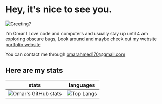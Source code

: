 # Hey, it's nice to see you.
![Greeting?](https://media.giphy.com/media/1kJxyyCq9ZHXX0GM3a/giphy.gif)

I'm Omar I Love code and computers and usually stay up until 4 am exploring obscure bugs, Look around and maybe check out my website [portfolio website](https://codebyomar.tk) 

You can contact me through omarahmed170@gmail.com
## Here are my stats



stats             |  languages
:-------------------------:|:-------------------------:
![Omar's GitHub stats](https://github-readme-stats-three-plum.vercel.app/api/?username=OmarAhmed-A&show_icons=true&theme=nightowl)  |  ![Top Langs](https://github-readme-stats-three-plum.vercel.app/api/top-langs/?username=OmarAhmed-A&layout=compact&langs_count=15&exclude_repo=PortfolioWebsite&hide=html,ejs,shell,cmake,swift,ruby,batchfile,css,jupyter%20notebook,objective-c)
